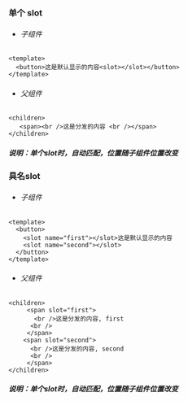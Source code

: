 ### 单个 slot

* ###### 子组件

```
<template>
  <button>这是默认显示的内容<slot></slot></button>
</template>
```

* ###### 父组件

```
<children>
   <span><br />这是分发的内容 <br /></span>
</children>
```

##### 说明：单个slot时，自动匹配，位置随子组件位置改变

### **具名slot**

* ###### 子组件

```
<template>
  <button>
    <slot name="first"></slot>这是默认显示的内容
    <slot name="second"></slot>
  </button>
</template>
```

* ###### 父组件

```
<children>
     <span slot="first">
       <br />这是分发的内容, first
      <br />
     </span>
    <span slot="second">
      <br />这是分发的内容, second
      <br />
     </span>
</children>
```

##### 说明：单个slot时，自动匹配，位置随子组件位置改变



